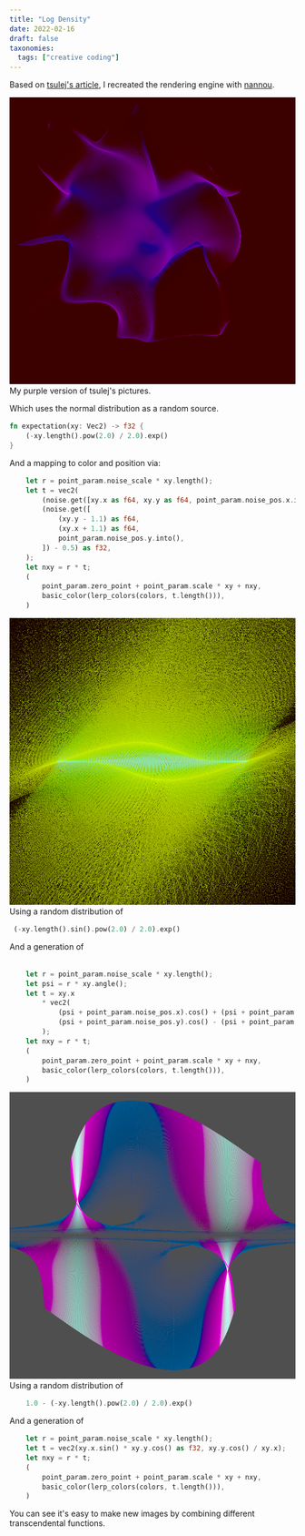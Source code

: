 ```yaml
---
title: "Log Density"
date: 2022-02-16
draft: false
taxonomies:
  tags: ["creative coding"]
---
```


Based on [tsulej's article](https://generateme.wordpress.com/2018/10/24/smooth-rendering-log-density-mapping/), I recreated the rendering engine with [nannou](https://github.com/jacomago/log_density).

![purple log density](6022.png)
My purple version of tsulej's pictures.

Which uses the normal distribution as a random source.

```rust
fn expectation(xy: Vec2) -> f32 {
    (-xy.length().pow(2.0) / 2.0).exp()
}
```

And a mapping to color and position via:

```rust
    let r = point_param.noise_scale * xy.length();
    let t = vec2(
        (noise.get([xy.x as f64, xy.y as f64, point_param.noise_pos.x.into()]) - 0.5) as f32,
        (noise.get([
            (xy.y - 1.1) as f64,
            (xy.x + 1.1) as f64,
            point_param.noise_pos.y.into(),
        ]) - 0.5) as f32,
    );
    let nxy = r * t;
    (
        point_param.zero_point + point_param.scale * xy + nxy,
        basic_color(lerp_colors(colors, t.length())),
    )
```

![movement](146.png)
Using a random distribution of

```rust
 (-xy.length().sin().pow(2.0) / 2.0).exp()
```

And a generation of

```rust

    let r = point_param.noise_scale * xy.length();
    let psi = r * xy.angle();
    let t = xy.x
        * vec2(
            (psi + point_param.noise_pos.x).cos() + (psi + point_param.noise_pos.x).sin(),
            (psi + point_param.noise_pos.y).cos() - (psi + point_param.noise_pos.y).sin(),
        );
    let nxy = r * t;
    (
        point_param.zero_point + point_param.scale * xy + nxy,
        basic_color(lerp_colors(colors, t.length())),
    )
```

![test2](test2.png)
Using a random distribution of

```rust
    1.0 - (-xy.length().pow(2.0) / 2.0).exp()
```

And a generation of

```rust
    let r = point_param.noise_scale * xy.length();
    let t = vec2(xy.x.sin() * xy.y.cos() as f32, xy.y.cos() / xy.x);
    let nxy = r * t;
    (
        point_param.zero_point + point_param.scale * xy + nxy,
        basic_color(lerp_colors(colors, t.length())),
    )
```

You can see it's easy to make new images by combining different transcendental functions.